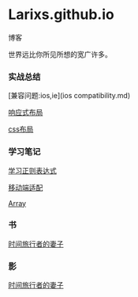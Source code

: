 # Larixs.github.io
博客

世界远比你所见所想的宽广许多。


### 实战总结

[兼容问题:ios,ie](ios compatibility.md)

[响应式布局](responsive.md)

[css布局](layout.md)

### 学习笔记
[学习正则表达式](study-reg.md)

[移动端适配](wap.md)

[Array](study-Array.md)




### 书

[时间旅行者的妻子](books/book1.md)

### 影

[时间旅行者的妻子](movies/movie1.md)

